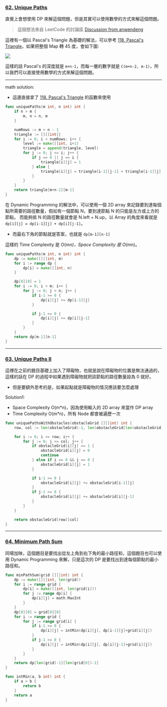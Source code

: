 ### [62. Unique Paths]

直覺上會想使用 DP 來解這個問題，但是其實可以使用數學的方式來解這個問題。

> 這個想法來自 LeetCode 的討論區 [Discussion from anwendeng]

這裡有一個以 Pascal's Triangle 為基礎的解法，可以參考 [118. Pascal's Triangle]，如果把整個 Map 轉 45 度，會如下圖:

![](https://assets.leetcode.com/users/images/bab16c1d-e39a-4683-9bd4-fbe4085cff63_1693703164.5031812.png)

這樣的話 Pascal's 的深度就是 `m+n-1`，而每一層的數字就是 `C(m+n-2, m-1)`，所以我們可以直接使用數學的方式來解這個問題。

---

math solution:
-   這邊直接拿了 [118. Pascal's Triangle] 的函數來使用
```go
func uniquePaths(m int, n int) int {
	if n > m {
		m, n = n, m
	}

	numRows := m + n - 1
	triangle := [][]int{}
	for i := 0; i < numRows; i++ {
		level := make([]int, i+1)
		triangle = append(triangle, level)
		for j := 0; j <= i; j++ {
			if j == 0 || j == i {
				triangle[i][j] = 1
			} else {
				triangle[i][j] = triangle[i-1][j-1] + triangle[i-1][j]
			}
		}
	}
	return triangle[m+n-2][m-1]
}
```

在 Dynamic Programming 的解法中，可以使用一個 2D array 來記錄要到達每個點所需要的路徑數量，假如有一個節點 N，要到達節點 N 的只能是左方或上方的節點，
而能夠抵 N 的路徑數量就會是 N.left + N.up，以 Array 的角度來看就是 `dp[i][j] = dp[i-1][j] + dp[i][j-1]`。

-	而最右下角的節點就是答案，也就是 `dp[m-1][n-1]`

這樣的 Time Complexity 是 O(m*n)，Space Complexity 是 O(m*n)。

```go
func uniquePaths(m int, n int) int {
	dp := make([][]int, m)
	for i := range dp {
		dp[i] = make([]int, n)
	}

	dp[0][0] = 1
	for i := 0; i < m; i++ {
		for j := 0; j < n; j++ {
			if i-1 >= 0 {
				dp[i][j] += dp[i-1][j]
			}

			if j-1 >= 0 {
				dp[i][j] += dp[i][j-1]
			}
		}
	}
	return dp[m-1][n-1]
}
```

[62. Unique Paths]: https://leetcode.com/problems/unique-paths/
[118. Pascal's Triangle]: https://github.com/Hotshot824/Leetcode/blob/main/Easy/118.Pascals_Triangle.md

[Discussion from anwendeng]: https://leetcode.com/problems/unique-paths/description/comments/204156011

---

### [63. Unique Paths II]

這裡在之前的題目基礎上加入了障礙物，也就是說在障礙物的位置是無法通過的，這樣的話在 DP 的過程中如果遇到障礙物就把該節點的路徑數量設為 0 就好。
-	但是要額外思考的是，如果起點就是障礙物的情況應該要怎麼處理

Solution1:
-	Space Complexity O(m*n)，因為使用輸入的 2D array 來當作 DP array
-	Time Complexity O(m*n)，所有 Node 都會被遍歷一次
```go
func uniquePathsWithObstacles(obstacleGrid [][]int) int {
	row, col := len(obstacleGrid)-1, len(obstacleGrid[len(obstacleGrid)-1])-1

	for i := 0; i <= row; i++ {
		for j := 0; j <= col; j++ {
			if obstacleGrid[i][j] == 1 {
				obstacleGrid[i][j] = 0
				continue
			} else if i == 0 && j == 0 {
				obstacleGrid[i][j] = 1
			}

			if i-1 >= 0 {
				obstacleGrid[i][j] += obstacleGrid[i-1][j]
			}
			if j-1 >= 0 {
				obstacleGrid[i][j] += obstacleGrid[i][j-1]
			}
		}
	}

	return obstacleGrid[row][col]
}
```

[63. Unique Paths II]: https://leetcode.com/problems/unique-paths-ii/

---

### [64. Minimum Path Sum]

同場加映，這個題目是要找出從左上角到右下角的最小路徑和，這個題目也可以使用 Dynamic Programming 來解，只是這次的 DP 是要找出到達每個節點的最小路徑和。

```go
func minPathSum(grid [][]int) int {
	dp := make([][]int, len(grid))
	for i := range grid {
		dp[i] = make([]int, len(grid[i]))
		for j := range dp[i] {
			dp[i][j] = math.MaxInt
		}
	}
	dp[0][0] = grid[0][0]
	for i := range grid {
		for j := range grid[i] {
			if i-1 >= 0 {
				dp[i][j] = intMin(dp[i][j], dp[i-1][j]+grid[i][j])
			}
			if j-1 >= 0 {
				dp[i][j] = intMin(dp[i][j], dp[i][j-1]+grid[i][j])
			}
		}
	}
	return dp[len(grid)-1][len(grid[0])-1]
}

func intMin(a, b int) int {
	if a > b {
		return b
	}
	return a
}
```

[64. Minimum Path Sum]: https://leetcode.com/problems/minimum-path-sum/
